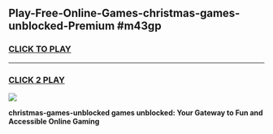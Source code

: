 
## Play-Free-Online-Games-christmas-games-unblocked-Premium #m43gp
<h3>
<a href="https://premium.freeplayer.one?title=christmas-games-unblocked&ref=8M">CLICK TO PLAY</a></h3>
<hr>

<h3>
<a href="https://premium.freeplayer.one?title=christmas-games-unblocked&ref=8M">CLICK 2 PLAY</a>
  
</h3>

<a href="https://premium.freeplayer.one?title=christmas-games-unblocked&ref=8M"><img src="https://clearcache.store/games.png"></a>


**christmas-games-unblocked games unblocked: Your Gateway to Fun and Accessible Online Gaming**

